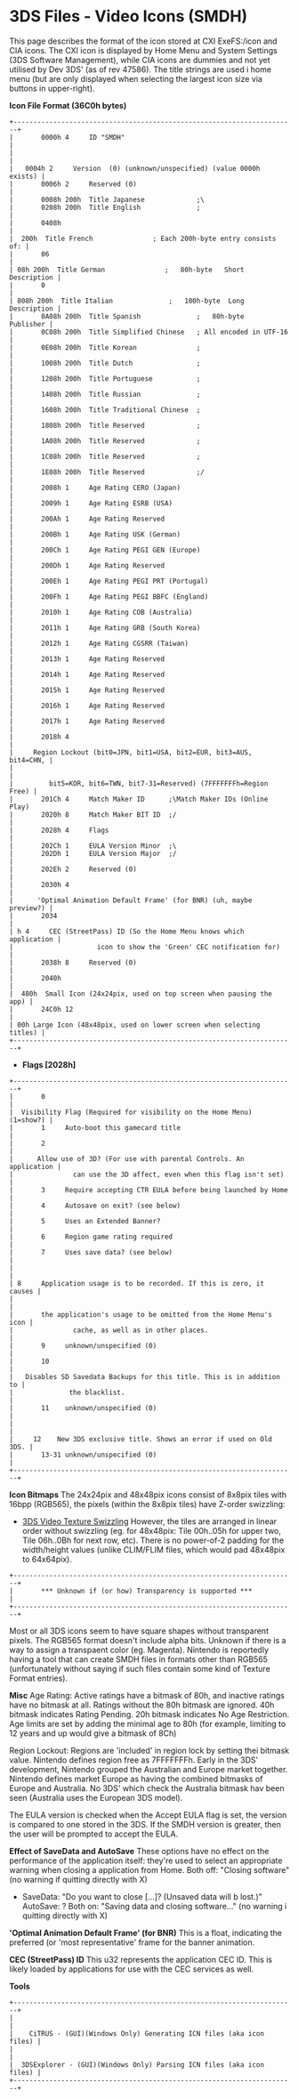 # 3DS Files - Video Icons (SMDH)


This page describes the format of the icon stored at CXI ExeFS:/icon and
CIA icons. The CXI icon is displayed by Home Menu and System Settings
(3DS Software Management), while CIA icons are dummies and not yet
utilised by Dev 3DS\' (as of rev 47586). The title strings are used i
home menu (but are only displayed when selecting the largest icon size
via buttons in upper-right).

**Icon File Format (36C0h bytes)**

```
+-----------------------------------------------------------------------+
|       0000h 4     ID "SMDH"                                           |
|                                                                       |
|   0004h 2     Version  (0) (unknown/unspecified) (value 0000h exists) |
|       0006h 2     Reserved (0)                                        |
|       0008h 200h  Title Japanese             ;\                       
|       0208h 200h  Title English              ;                        |
|       0408h                                                           |
|  200h  Title French               ; Each 200h-byte entry consists of: |
|       06                                                              |
| 08h 200h  Title German               ;   80h-byte   Short Description |
|       0                                                               |
| 808h 200h  Title Italian              ;   100h-byte  Long Description |
|       0A08h 200h  Title Spanish              ;   80h-byte   Publisher |
|       0C08h 200h  Title Simplified Chinese   ; All encoded in UTF-16  |
|       0E08h 200h  Title Korean               ;                        |
|       1008h 200h  Title Dutch                ;                        |
|       1208h 200h  Title Portuguese           ;                        |
|       1408h 200h  Title Russian              ;                        |
|       1608h 200h  Title Traditional Chinese  ;                        |
|       1808h 200h  Title Reserved             ;                        |
|       1A08h 200h  Title Reserved             ;                        |
|       1C08h 200h  Title Reserved             ;                        |
|       1E08h 200h  Title Reserved             ;/                       |
|       2008h 1     Age Rating CERO (Japan)                             |
|       2009h 1     Age Rating ESRB (USA)                               |
|       200Ah 1     Age Rating Reserved                                 |
|       200Bh 1     Age Rating USK (German)                             |
|       200Ch 1     Age Rating PEGI GEN (Europe)                        |
|       200Dh 1     Age Rating Reserved                                 |
|       200Eh 1     Age Rating PEGI PRT (Portugal)                      |
|       200Fh 1     Age Rating PEGI BBFC (England)                      |
|       2010h 1     Age Rating COB (Australia)                          |
|       2011h 1     Age Rating GRB (South Korea)                        |
|       2012h 1     Age Rating CGSRR (Taiwan)                           |
|       2013h 1     Age Rating Reserved                                 |
|       2014h 1     Age Rating Reserved                                 |
|       2015h 1     Age Rating Reserved                                 |
|       2016h 1     Age Rating Reserved                                 |
|       2017h 1     Age Rating Reserved                                 |
|       2018h 4                                                         |
|     Region Lockout (bit0=JPN, bit1=USA, bit2=EUR, bit3=AUS, bit4=CHN, |
|                                                                       |
|         bit5=KOR, bit6=TWN, bit7-31=Reserved) (7FFFFFFFh=Region Free) |
|       201Ch 4     Match Maker ID      ;\Match Maker IDs (Online Play) 
|       2020h 8     Match Maker BIT ID  ;/                              |
|       2028h 4     Flags                                               |
|       202Ch 1     EULA Version Minor  ;\                              
|       202Dh 1     EULA Version Major  ;/                              |
|       202Eh 2     Reserved (0)                                        |
|       2030h 4                                                         |
|      'Optimal Animation Default Frame' (for BNR) (uh, maybe preview?) |
|       2034                                                            |
| h 4     CEC (StreetPass) ID (So the Home Menu knows which application |
|                     icon to show the 'Green' CEC notification for)    |
|       2038h 8     Reserved (0)                                        |
|       2040h                                                           |
|  480h  Small Icon (24x24pix, used on top screen when pausing the app) |
|       24C0h 12                                                        |
| 00h Large Icon (48x48pix, used on lower screen when selecting titles) |
+-----------------------------------------------------------------------+
```


- **Flags \[2028h\]**

```
+-----------------------------------------------------------------------+
|       0                                                               |
|  Visibility Flag (Required for visibility on the Home Menu) (1=show?) |
|       1     Auto-boot this gamecard title                             |
|       2                                                               |
|      Allow use of 3D? (For use with parental Controls. An application |
|               can use the 3D affect, even when this flag isn't set)   |
|       3     Require accepting CTR EULA before being launched by Home  |
|       4     Autosave on exit? (see below)                             |
|       5     Uses an Extended Banner?                                  |
|       6     Region game rating required                               |
|       7     Uses save data? (see below)                               |
|                                                                       |
| 8     Application usage is to be recorded. If this is zero, it causes |
|                                                                       |
|       the application's usage to be omitted from the Home Menu's icon |
|               cache, as well as in other places.                      |
|       9     unknown/unspecified (0)                                   |
|       10                                                              |
|   Disables SD Savedata Backups for this title. This is in addition to |
|              the blacklist.                                           |
|       11    unknown/unspecified (0)                                   |
|                                                                       |
|     12    New 3DS exclusive title. Shows an error if used on Old 3DS. |
|       13-31 unknown/unspecified (0)                                   |
+-----------------------------------------------------------------------+
```


**Icon Bitmaps**
The 24x24pix and 48x48pix icons consist of 8x8pix tiles with 16bpp
(RGB565), the pixels (within the 8x8pix tiles) have Z-order swizzling:
- [3DS Video Texture Swizzling](./3dsvideotextureswizzling.md)
However, the tiles are arranged in linear order without swizzling (eg.
for 48x48pix: Tile 00h..05h for upper two, Tile 06h..0Bh for next row,
etc).
There is no power-of-2 padding for the width/height values (unlike
CLIM/FLIM files, which would pad 48x48pix to 64x64pix).

```
+-----------------------------------------------------------------------+
|       *** Unknown if (or how) Transparency is supported ***           |
+-----------------------------------------------------------------------+
```

Most or all 3DS icons seem to have square shapes without transparent
pixels. The RGB565 format doesn\'t include alpha bits.
Unknown if there is a way to assign a transpaent color (eg. Magenta).
Nintendo is reportedly having a tool that can create SMDH files in
formats other than RGB565 (unfortunately without saying if such files
contain some kind of Texture Format entries).

**Misc**
Age Rating: Active ratings have a bitmask of 80h, and inactive ratings
have no bitmask at all. Ratings without the 80h bitmask are ignored. 40h
bitmask indicates Rating Pending. 20h bitmask indicates No Age
Restriction. Age limits are set by adding the minimal age to 80h (for
example, limiting to 12 years and up would give a bitmask of 8Ch)

Region Lockout: Regions are \'included\' in region lock by setting thei
bitmask value. Nintendo defines region free as 7FFFFFFFh. Early in the
3DS\' development, Nintendo grouped the Australian and Europe market
together. Nintendo defines market Europe as having the combined bitmasks
of Europe and Australia. No 3DS\' which check the Australia bitmask hav
been seen (Australia uses the European 3DS model).

The EULA version is checked when the Accept EULA flag is set, the
version is compared to one stored in the 3DS. If the SMDH version is
greater, then the user will be prompted to accept the EULA.

**Effect of SaveData and AutoSave**
These options have no effect on the performance of the application
itself: they\'re used to select an appropriate warning when closing a
application from Home.
Both off: \"Closing software\" (no warning if quitting directly with X)
- SaveData: \"Do you want to close \[\...\]? (Unsaved data will b
lost.)\"
AutoSave: ?
Both on: \"Saving data and closing software\...\" (no warning i
quitting directly with X)

**\'Optimal Animation Default Frame\' (for BNR)**
This is a float, indicating the preferred (or \'most representative\'
frame for the banner animation.

**CEC (StreetPass) ID**
This u32 represents the application CEC ID. This is likely loaded by
applications for use with the CEC services as well.

**Tools**

```
+-----------------------------------------------------------------------+
|                                                                       |
|    CiTRUS - (GUI)(Windows Only) Generating ICN files (aka icon files) |
|                                                                       |
|  3DSExplorer - (GUI)(Windows Only) Parsing ICN files (aka icon files) |
+-----------------------------------------------------------------------+
```




